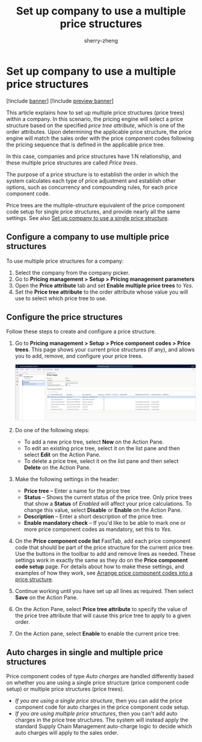 ﻿---
title: Set up company to use a multiple price structures
description: This article explains how to set up multiple price structures within a company.
author: sherry-zheng
ms.author: chuzheng
ms.reviewer: kamaybac
ms.search.form: GUPPricingTree, GUPParameters
ms.topic: how-to
ms.date: 04/03/2023
audience: Application User
ms.search.region: Global
ms.custom: bap-template
---

# Set up company to use a multiple price structures

[!include [banner](../includes/banner.md)]
[!include [preview banner](../includes/preview-banner.md)]

<!-- KFM: Preview until further notice -->

This article explains how to set up multiple price structures (price trees) within a company. In this scenario, the pricing engine will select a price structure based on the specified *price tree attribute*, which is one of the order attributes. Upon determining the applicable price structure, the price engine will match the sales order with the price component codes following the pricing sequence that is defined in the applicable price tree.  

In this case, companies and price structures have 1:N relationship, and these multiple price structures are called *Price trees*.

The purpose of a price structure is to establish the order in which the system calculates each type of price adjustment and establish other options, such as concurrency and compounding rules, for each price component code.

Price trees are the multiple-structure equivalent of the price component code setup for single price structures, and provide nearly all the same settings. See also [Set up company to use a single price structure](price-structure-single.md).

## Configure a company to use multiple price structures

To use multiple price structures for a company:

1. Select the company from the company picker.
1. Go to **Pricing management \> Setup \> Pricing management parameters**
1. Open the **Price attribute** tab and set **Enable multiple price trees** to *Yes*.
1. Set the **Price tree attribute** to the order attribute whose value you will use to select which price tree to use. <!-- KFM: No values shown here for USMF, even though lots of attributes are present. What are the requirements for an attribute to be listed here? How to set that up? Because of this, I was unable to test this feature while reviewing the documentation. -->

## Configure the price structures

Follow these steps to create and configure a price structure.

1. Go to **Pricing management \> Setup \> Price component codes \> Price trees**. This page shows your current price structures (if any), and allows you to add, remove, and configure your price trees.

    [<img src="media/price-trees-setup.png" alt="The Price trees page." title="The Price trees page" width="720" />](media/price-trees-setup.png#lightbox)

1. Do one of the following steps:
    - To add a new price tree, select **New** on the Action Pane.
    - To edit an existing price tree, select it on the list pane and then select **Edit** on the Action Pane.
    - To delete a price tree, select it on the list pane and then select **Delete** on the Action Pane.

1. Make the following settings in the header:
    - **Price tree** – Enter a name for the price tree
    - **Status** – Shows the current status of the price tree. Only price trees that show a **Status** of *Enabled* will affect your price calculations. To change this value, select **Disable** or **Enable** on the Action Pane. <!-- KFM: I assumed this. Please confirm. -->
    - **Description** – Enter a short description of the price tree.
    - **Enable mandatory check** – If you'd like to be able to mark one or more price component codes as mandatory, set this to *Yes*. <!-- KFM: Why would I set this to *No*? -->

1. On the **Price component code list** FastTab, add each price component code that should be part of the price structure for the current price tree. Use the buttons in the toolbar to add and remove lines as needed. These settings work in exactly the same as they do on the **Price component code setup** page. For details about how to make these settings, and examples of how they work, see [Arrange price component codes into a price structure](price-structure-details.md).

1. Continue working until you have set up all lines as required. Then select **Save** on the Action Pane.

1. On the Action Pane, select **Price tree attribute** to specify the value of the price tree attribute that will cause this price tree to apply to a given order. <!--KFM: What kind of attribute is this? Product, Customer, Order, other?  -->

1. On the Action pane, select **Enable** to enable the current price tree.

## Auto charges in single and multiple price structures

Price component codes of type *Auto charges* are handled differently based on whether you ane using a single price structure (price component code setup) or multiple price structures (price trees).

- *If you are using a single price structure*, then you can add the price component code for auto charges in the price component code setup.
- *If you are using multiple price structures*, then you can't add auto charges in the price tree structures. The system will instead apply the standard Supply Chain Management auto-charge logic to decide which auto charges will apply to the sales order.
